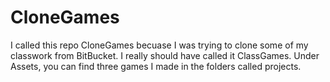 CloneGames
==========
I called this repo CloneGames becuase I was trying to clone some of my classwork from BitBucket. 
I really should have called it ClassGames.
Under Assets, you can find three games I made in the folders called projects.
